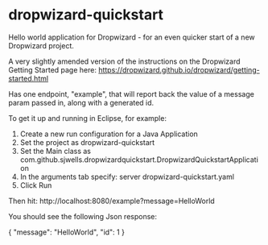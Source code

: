 dropwizard-quickstart
=====================

Hello world application for Dropwizard - for an even quicker start of a new Dropwizard project.

A very slightly amended version of the instructions on the Dropwizard Getting Started page here: https://dropwizard.github.io/dropwizard/getting-started.html

Has one endpoint, "example", that will report back the value of a message param passed in, along with a generated id.

To get it up and running in Eclipse, for example:
1) Create a new run configuration for a Java Application
2) Set the project as dropwizard-quickstart
3) Set the Main class as com.github.sjwells.dropwizardquickstart.DropwizardQuickstartApplication
4) In the arguments tab specify: server dropwizard-quickstart.yaml
5) Click Run

Then hit:
http://localhost:8080/example?message=HelloWorld

You should see the following Json response:

{
"message": "HelloWorld",
"id": 1
}